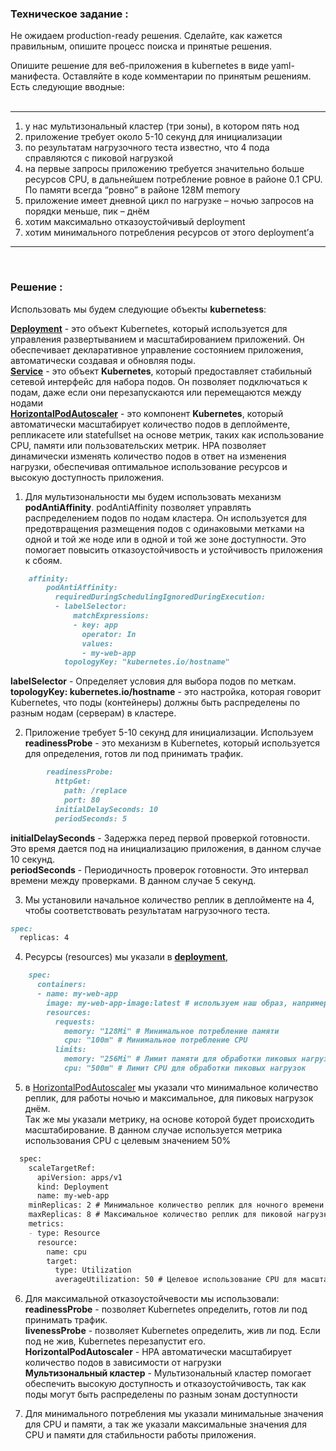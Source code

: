 ### Техническое задание : 
Не ожидаем production-ready решения. Сделайте, как кажется правильным, опишите процесс поиска и принятые решения.  
  
Опишите решение для веб-приложения в kubernetes в виде yaml-манифеста. Оставляйте в коде комментарии по принятым решениям. Есть следующие вводные:  
<br>

---

1. у нас мультизональный кластер (три зоны), в котором пять нод  
2. приложение требует около 5-10 секунд для инициализации  
3. по результатам нагрузочного теста известно, что 4 пода справляются с пиковой нагрузкой  
4. на первые запросы приложению требуется значительно больше ресурсов CPU, в дальнейшем потребление ровное в районе 0.1 CPU. По памяти  всегда “ровно” в районе 128M memory  
5. приложение имеет дневной цикл по нагрузке – ночью запросов на порядки меньше, пик – днём  
6. хотим максимально отказоустойчивый deployment  
7. хотим минимального потребления ресурсов от этого deployment’а  

--- 
<br>  

### Решение : 
  
Использовать мы будем следующие объекты **kubernetess**:  
  
[**Deployment**](https://github.com/MezencevPavel/devops-netology/blob/main/minor/test/deploy.yml) - это объект Kubernetes, который используется для управления развертыванием и масштабированием приложений. Он обеспечивает декларативное управление состоянием приложения, автоматически создавая и обновляя поды.  
[**Service**](https://github.com/MezencevPavel/devops-netology/blob/main/minor/test/service.yml) - это объект **Kubernetes**, который предоставляет стабильный сетевой интерфейс для набора подов. Он позволяет подключаться к подам, даже если они перезапускаются или перемещаются между нодами  
[**HorizontalPodAutoscaler**](https://github.com/MezencevPavel/devops-netology/blob/main/minor/test/HApid.yml) - это компонент **Kubernetes**, который автоматически масштабирует количество подов в деплойменте, репликасете или statefullset на основе метрик, таких как использование CPU, памяти или пользовательских метрик. HPA позволяет динамически изменять количество подов в ответ на изменения нагрузки, обеспечивая оптимальное использование ресурсов и высокую доступность приложения.  
  
1. Для мультизональности мы будем использовать механизм **podAntiAffinity**. podAntiAffinity  позволяет управлять распределением подов по нодам кластера. Он используется для предотвращения размещения подов с одинаковыми метками на одной и той же ноде или в одной и той же зоне доступности. Это помогает повысить отказоустойчивость и устойчивость приложения к сбоям.  
  
```markdown
    affinity:
        podAntiAffinity: 
          requiredDuringSchedulingIgnoredDuringExecution:
          - labelSelector:
              matchExpressions:
              - key: app
                operator: In
                values:
                - my-web-app
            topologyKey: "kubernetes.io/hostname"
```

**labelSelector** -  Определяет условия для выбора подов по меткам.  
**topologyKey: kubernetes.io/hostname** - это настройка, которая говорит Kubernetes, что поды (контейнеры) должны быть распределены по разным нодам (серверам) в кластере.


2. Приложение требует 5-10 секунд для инициализации. Используем **readinessProbe** -  это механизм в Kubernetes, который используется для определения, готов ли под принимать трафик.  

```markdown
        readinessProbe:
          httpGet:
            path: /replace 
            port: 80
          initialDelaySeconds: 10 
          periodSeconds: 5 
```
**initialDelaySeconds** - Задержка перед первой проверкой готовности. Это время дается под на инициализацию приложения, в данном случае 10 секунд.  
**periodSeconds** - Периодичность проверок готовности. Это интервал времени между проверками. В данном случае 5 секунд.  
  
3. Мы установили начальное количество реплик в деплойменте на 4, чтобы соответствовать результатам нагрузочного теста.
```markdown
spec:
  replicas: 4
```
4. Ресурсы (resources) мы указали в [**deployment**](),  
```markdown
    spec:
      containers:
      - name: my-web-app
        image: my-web-app-image:latest # используем наш образ, например nginx
        resources:
          requests:
            memory: "128Mi" # Минимальное потребление памяти
            cpu: "100m" # Минимальное потребление CPU
          limits:
            memory: "256Mi" # Лимит памяти для обработки пиковых нагрузок
            cpu: "500m" # Лимит CPU для обработки пиковых нагрузок
```
  
5. в [HorizontalPodAutoscaler](https://github.com/MezencevPavel/devops-netology/blob/main/minor/test/HApid.yml) мы указали что минимальное количество реплик, для работы ночью и максимальное, для пиковых нагрузок днём.  
Так же мы указали метрику, на основе которой будет происходить масштабирование. В данном случае используется метрика использования CPU с целевым значением 50%  
```markdown
  spec:
    scaleTargetRef:
      apiVersion: apps/v1
      kind: Deployment
      name: my-web-app
    minReplicas: 2 # Минимальное количество реплик для ночного времени
    maxReplicas: 8 # Максимальное количество реплик для пиковой нагрузки
    metrics:
    - type: Resource
      resource:
        name: cpu
        target:
          type: Utilization
          averageUtilization: 50 # Целевое использование CPU для масштабирования
```
  6. Для максимальной отказоустойчевости мы использовали:  
  **readinessProbe** -  позволяет Kubernetes определить, готов ли под принимать трафик.    
  **livenessProbe** -  позволяет Kubernetes определить, жив ли под. Если под не жив, Kubernetes перезапустит его.  
  **HorizontalPodAutoscaler** - HPA автоматически масштабирует количество подов в зависимости от нагрузки  
  **Мультизональный кластер** -  Мультизональный кластер помогает обеспечить высокую доступность и отказоустойчивость, так как поды могут быть распределены по разным зонам доступности  

  7.  Для минимального потребления мы указали минимальные значения для CPU и памяти, а так же указали максимальные значения для CPU и памяти для стабильности работы приложения.

